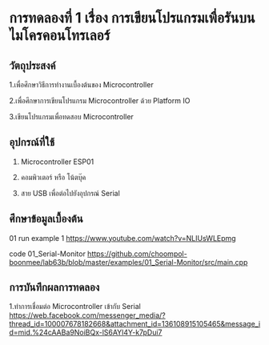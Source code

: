 # การทดลองที่ 1 เรื่อง การเขียนโปรแกรมเพื่อรันบนไมโครคอนโทรเลอร์
## วัตถุประสงค์
1.เพื่อศึกษาวิธีการทำงานเบื้องต้นของ Microcontroller

2.เพื่อศึกษาการเขียนโปรแกรม Microcontroller ด้วย Platform IO

3.เขียนโปรแกรมเพื่อทดสอบ Microcontroller
## อุปกรณ์ที่ใช้
1. Microcontroller ESP01

2. คอมพิวเตอร์ หรือ โน้ตบุ๊ค
 
3. สาย USB เพื่อต่อไปยังอุปกรณ์ Serial
## ศึกษาข้อมูลเบื้องต้น
01 run example 1 https://www.youtube.com/watch?v=NLIUsWLEpmg

code 01_Serial-Monitor https://github.com/choompol-boonmee/lab63b/blob/master/examples/01_Serial-Monitor/src/main.cpp
## การบันทึกผลการทดลอง
1.ทำการเชื่อมต่อ Microcontroller เข้ากับ Serial
https://web.facebook.com/messenger_media/?thread_id=100007678182668&attachment_id=136108915105465&message_id=mid.%24cAABa9NoiBQx-lS6AYl4Y-k7pDui7


